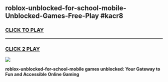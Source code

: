 
## roblox-unblocked-for-school-mobile-Unblocked-Games-Free-Play #kacr8
<h3>
<a href="https://us.freeplayer.one?title=roblox-unblocked-for-school-mobile&ref=9M">CLICK TO PLAY</a></h3>
<hr>

<h3>
<a href="https://us.freeplayer.one?title=roblox-unblocked-for-school-mobile&ref=9M">CLICK 2 PLAY</a>
  
</h3>

<a href="https://us.freeplayer.one?title=roblox-unblocked-for-school-mobile&ref=9M"><img src="https://clearcache.store/games.png"></a>


**roblox-unblocked-for-school-mobile games unblocked: Your Gateway to Fun and Accessible Online Gaming**
